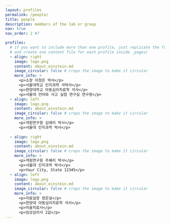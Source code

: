 ```yaml
---
layout: profiles
permalink: /people/
title: people
description: members of the lab or group
nav: true
nav_order: 2 #7

profiles:
  # if you want to include more than one profile, just replicate the following block
  # and create one content file for each profile inside _pages/
  - align: right
    image: logo.png
    content: about_einstein.md
    image_circular: false # crops the image to make it circular
    more_info: >
      <p>소장 이정은 박사</p>
      <p>서울대학교 인지과학 석박사</p>
      <p>한양대학교 아동심리치료학 석사</p>
      <p>서울대 언어와 사고 실험 연구실 연구원</p>
  - align: left
    image: logo.png
    content: about_einstein.md
    image_circular: false # crops the image to make it circular
    more_info: >
      <p>객원연구원 김애리 박사</p>
      <p>서울대 인지과학 박사</p>
      
  - align: right
    image: logo.png
    content: about_einstein.md
    image_circular: false # crops the image to make it circular
    more_info: >
      <p>객원연구원 주혜리 박사</p>
      <p>서울대 인지과학 박사</p>
      <p>Your City, State 12345</p>
  - align: left
    image: logo.png
    content: about_einstein.md
    image_circular: false # crops the image to make it circular
    more_info: >
      <p>치료실장 정은실</p>
      <p>한양대 아동심리치료학 석사</p>
      <p>미술치료사</p>
      <p>임상심리사 2급</p>
---
```

